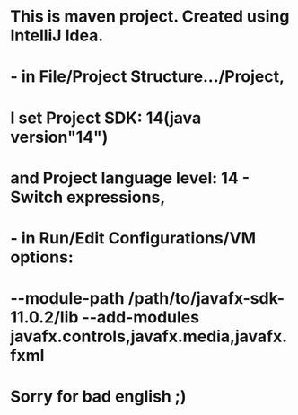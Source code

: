 # This is maven project. Created using IntelliJ Idea.
#	- in File/Project Structure.../Project, 
#	  I set Project SDK: 14(java version"14") 
#	  and Project language level: 14 - Switch expressions,
#  	- in Run/Edit Configurations/VM options: 
#      --module-path /path/to/javafx-sdk-11.0.2/lib --add-modules javafx.controls,javafx.media,javafx.fxml
#	  
# Sorry for bad english ;)

